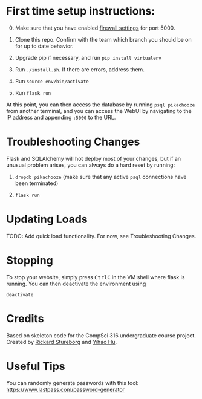 # First time setup instructions:

0. Make sure that you have enabled [firewall settings](https://sites.duke.edu/compsci316_01_f2021/creating-and-running-vm-on-google-cloud/) for port 5000. 

1. Clone this repo. Confirm with the team which branch you should be on for up to date behavior.

2. Upgrade pip if necessary, and run `pip install virtualenv`

3. Run `./install.sh`. If there are errors, address them.

4. Run `source env/bin/activate`

5. Run `flask run`

At this point, you can then access the database by running `psql pikachooze` from another terminal, and you can access the WebUI by navigating to the IP address and appending `:5000` to the URL. 

# Troubleshooting Changes

Flask and SQLAlchemy will hot deploy most of your changes, but if an unusual problem arises, you can always do a hard reset by running:

1. `dropdb pikachooze` (make sure that any active `psql` connections have been terminated)

2. `flask run`

# Updating Loads

TODO: Add quick load functionality. For now, see Troubleshooting Changes.

# Stopping

To stop your website, simply press <kbd>Ctrl</kbd><kbd>C</kbd> in the VM shell where flask is running.
You can then deactivate the environment using
```
deactivate
```

# Credits

Based on skeleton code for the CompSci 316 undergraduate course project.
Created by [Rickard Stureborg](http://www.rickard.stureborg.com) and [Yihao Hu](https://www.linkedin.com/in/yihaoh/).

# Useful Tips

You can randomly generate passwords with this tool: https://www.lastpass.com/password-generator
